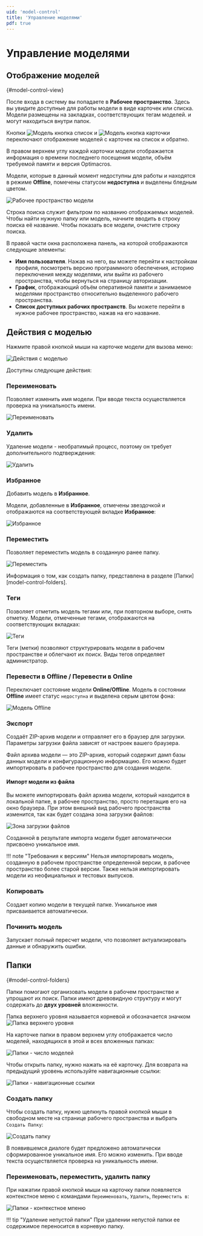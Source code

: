 ```yaml
---
uid: 'model-control'
title: 'Управление моделями'
pdf: true
---
```

# Управление моделями

## Отображение моделей
[](){#model-control-view}

После входа в систему вы попадаете в **Рабочее пространство**. Здесь вы увидите доступные для работы модели в виде карточек или списка. Модели размещены на закладках, соответствующих тегам моделей. и могут находиться внутри папок.

Кнопки ![Модель кнопка список](../images/model-button-list.png) и ![Модель кнопка карточки](../images/model-button-cards.png) переключают отображение моделей c карточек на список и обратно.

В правом верхнем углу каждой карточки модели отображается информация о времени последнего посещения модели, объём требуемой памяти и версия Optimacros.

Модели, которые в данный момент недоступны для работы и находятся в режиме **Offline**, помечены статусом **недоступна** и выделены бледным цветом.

![Рабочее пространство модели](../images/model-workspace.png)

Строка поиска служит фильтром по названию отображаемых моделей. Чтобы найти нужную папку или модель, начните вводить в строку поиска её название. Чтобы показать все модели, очистите строку поиска.

В правой части окна расположена панель, на которой отображаются следующие элементы:

- **Имя пользователя**. Нажав на него, вы можете перейти к настройкам профиля, посмотреть версию программного обеспечения, историю переключения между моделями, или выйти из рабочего пространства, чтобы вернуться на страницу авторизации.
- **График**, отображающий объём оперативной памяти и занимаемое моделями пространство относительно выделенного рабочего пространства.
- **Список доступных рабочих пространств**. Вы можете перейти в нужное рабочее пространство, нажав на его название.

## Действия с моделью

Нажмите правой кнопкой мыши на карточке модели для вызова меню:

![Действия с моделью](../images/model-control-menu.png)

Доступны следующие действия:

### Переименовать

Позволяет изменить имя модели. При вводе текста осуществляется проверка на уникальность имени.

![Переименовать](../images/model-control-rename.png)

### Удалить

Удаление модели - необратимый процесс, поэтому он требует дополнительного подтверждения:

![Удалить](../images/model-control-delete.png)

### Избранное

Добавить модель в **Избранное**. 

Модели, добавленные в **Избранное**, отмечены звездочкой и отображаются на соответствующей вкладке **Избранное**:

![Избранное](../images/model-control-favorite.png)


### Переместить

Позволяет переместить модель в созданную ранее папку. 

![Переместить](../images/model-control-move.png)

Информация о том, как создать папку, представлена в разделе [Папки][model-control-folders].

### Теги

Позволяет отметить модель тегами или, при повторном выборе, снять отметку. Модели, отмеченные тегами, отображаются на соответствующих вкладках:

![Теги](../images/model-control-tag.png)

Теги (метки) позволяют структурировать модели в рабочем пространстве и облегчают их поиск. Виды тегов определяет администратор.

### Перевести в Offline / Перевести в Online

Переключает состояние модели **Online/Offline**. Модель в состоянии **Offline** имеет статус `недоступна` и выделена серым цветом фона:

![Модель Offline](../images/model-control-offline.png)

### Экспорт

Создаёт ZIP-архив модели и отправляет его в браузер для загрузки. Параметры загрузки файла зависят от настроек вашего браузера.

Файл архива модели — это ZIP-архив, который содержит дамп базы данных модели и конфигурационную информацию. Его можно будет импортировать в рабочее пространство для создания модели.

#### Импорт модели из файла

Вы можете импортировать файл архива модели, который находится в локальной папке, в рабочее пространство, просто перетащив его на окно браузера. При этом внешний вид рабочего пространства изменится, так как будет создана зона загрузки файлов:

![Зона загрузки файлов](../images/model-control-file-drop-zone.png)

Созданной в результате импорта модели будет автоматически присвоено уникальное имя.

!!! note "Требования к версиям"
    Нельзя импортировать модель, созданную в рабочем пространстве определенной версии, в рабочее пространство более старой версии. Также нельзя импортировать модели из неофициальных и тестовых выпусков.

### Копировать

Создает копию модели в текущей папке. Уникальное имя присваивается автоматически.

### Починить модель

Запускает полный пересчет модели, что позволяет актуализировать данные и обнаружить ошибки.

## Папки
[](){#model-control-folders}

Папки помогают организовать модели в рабочем пространстве и упрощают их поиск. Папки имеют древовидную структуру и могут содержать до **двух уровней** вложенности.

Папка верхнего уровня называется корневой и обозначается значком 
![Папка верхнего уровня](../images/model-control-root-icon.png)

На карточке папки в правом верхнем углу отображается число моделей, находящихся в этой и всех вложенных папках:

![Папки - число моделей](../images/model-control-folder-number.png)

Чтобы открыть папку, нужно нажать на её карточку. Для возврата на предыдущий уровень используйте навигационные ссылки:

![Папки - навигационные ссылки](../images/model-control-folder-levels.png)

### Создать папку

Чтобы создать папку, нужно щелкнуть правой кнопкой мыши в свободном месте на странице рабочего пространства и выбрать `Создать Папку`:

![Создать папку](../images/model-control-create-folder-menu.png)

В появившемся диалоге будет предложено автоматически сформированное уникальное имя. Его можно изменить. При вводе текста осуществляется проверка на уникальность имени.

### Переименовать, переместить, удалить папку

При нажатии правой кнопкой мыши на карточку папки появляется контекстное меню с командами `Переименовать`, `Удалить`, `Переместить в`:

![Папки - контекстное мпеню](../images/model-control-folder-commands.png)

!!! tip "Удаление непустой папки"
    При удалении непустой папки ее содержимое переносится в корневую папку.